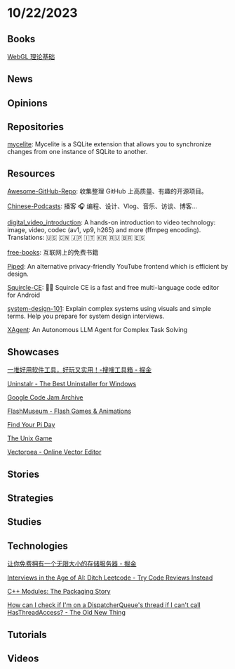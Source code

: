 # 10/22/2023

## Books
[WebGL 理论基础](https://webglfundamentals.org/webgl/lessons/zh_cn/)

## News

## Opinions

## Repositories
[mycelite](https://github.com/mycelial/mycelite): Mycelite is a SQLite extension that allows you to synchronize changes from one instance of SQLite to another.

## Resources
[Awesome-GitHub-Repo](https://github.com/Wechat-ggGitHub/Awesome-GitHub-Repo): 收集整理 GitHub 上高质量、有趣的开源项目。

[Chinese-Podcasts](https://github.com/alaskasquirrel/Chinese-Podcasts): 播客 🎧 编程、设计、Vlog、音乐、访谈、博客...

[digital_video_introduction](https://github.com/leandromoreira/digital_video_introduction): A hands-on introduction to video technology: image, video, codec (av1, vp9, h265) and more (ffmpeg encoding). Translations: 🇺🇸 🇨🇳 🇯🇵 🇮🇹 🇰🇷 🇷🇺 🇧🇷 🇪🇸

[free-books](https://github.com/ruanyf/free-books): 互联网上的免费书籍

[Piped](https://github.com/TeamPiped/Piped): An alternative privacy-friendly YouTube frontend which is efficient by design.

[Squircle-CE](https://github.com/massivemadness/Squircle-CE): 👨‍💻 Squircle CE is a fast and free multi-language code editor for Android

[system-design-101](https://github.com/ByteByteGoHq/system-design-101): Explain complex systems using visuals and simple terms. Help you prepare for system design interviews.

[XAgent](https://github.com/OpenBMB/XAgent): An Autonomous LLM Agent for Complex Task Solving

## Showcases
[一堆好用软件工具，好玩又实用！-搜嗖工具箱 - 掘金](https://juejin.cn/post/7218438681061294138)

[Uninstalr - The Best Uninstaller for Windows](https://uninstalr.com/)

[Google Code Jam Archive](https://zibada.guru/gcj/)

[FlashMuseum - Flash Games & Animations](https://flashmuseum.org/)

[Find Your Pi Day](https://www.mypiday.com/)

[The Unix Game](https://unixgame.io/unix50)

[Vectorpea - Online Vector Editor](https://www.vectorpea.com/)

## Stories

## Strategies

## Studies

## Technologies
[让你免费拥有一个无限大小的存储服务器 - 掘金](https://juejin.cn/post/7289969035437768743)

[Interviews in the Age of AI: Ditch Leetcode - Try Code Reviews Instead](https://chrlschn.dev/blog/2023/07/interviews-age-of-ai-ditch-leetcode-try-code-reviews-instead/)

[C++ Modules: The Packaging Story](https://blog.conan.io/2023/10/17/modules-the-packaging-story.html)

[How can I check if I'm on a DispatcherQueue's thread if I can't call HasThreadAccess? - The Old New Thing](https://devblogs.microsoft.com/oldnewthing/20231018-00/?p=108904)

## Tutorials

## Videos
